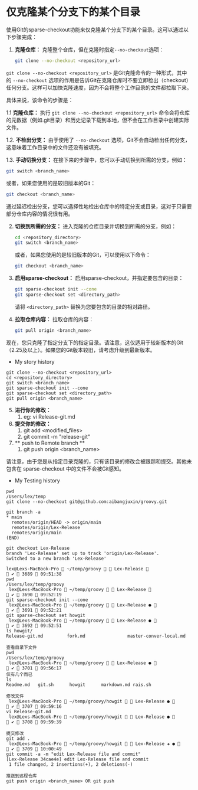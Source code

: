 

# 仅克隆某个分支下的某个目录
使用Git的sparse-checkout功能来仅克隆某个分支下的某个目录。这可以通过以下步骤完成：

1. **克隆仓库：**
   克隆整个仓库，但在克隆时指定`--no-checkout`选项：

   ```bash
   git clone --no-checkout <repository_url>
   ```
`git clone --no-checkout <repository_url>` 
是Git克隆命令的一种形式，其中的 `--no-checkout` 选项的作用是告诉Git在克隆仓库时不要立即检出（checkout）任何分支。这样可以加快克隆速度，因为不会将整个工作目录的文件都拉取下来。

具体来说，该命令的步骤是：

1.1 **克隆仓库：**
   执行 `git clone --no-checkout <repository_url>` 命令会将仓库的元数据（例如.git目录）和历史记录下载到本地，但不会在工作目录中创建实际文件。

1.2. **不检出分支：**
   由于使用了 `--no-checkout` 选项，Git不会自动检出任何分支，这意味着工作目录中的文件还没有被填充。

1.3. **手动切换分支：**
   在接下来的步骤中，您可以手动切换到所需的分支，例如：

   ```bash
   git switch <branch_name>
   ```

   或者，如果您使用的是较旧版本的Git：

   ```bash
   git checkout <branch_name>
   ```

通过延迟检出分支，您可以选择性地检出仓库中的特定分支或目录，这对于只需要部分仓库内容的情况很有用。 


2. **切换到所需的分支：**
   进入克隆的仓库目录并切换到所需的分支，例如：

   ```bash
   cd <repository_directory>
   git switch <branch_name>
   ```

   或者，如果您使用的是较旧版本的Git，可以使用以下命令：

   ```bash
   git checkout <branch_name>
   ```

3. **启用sparse-checkout：**
   启用sparse-checkout，并指定要包含的目录：

   ```bash
   git sparse-checkout init --cone
   git sparse-checkout set <directory_path>
   ```

   请将 `<directory_path>` 替换为您要包含的目录的相对路径。

4. **拉取仓库内容：**
   拉取仓库的内容：

   ```bash
   git pull origin <branch_name>
   ```

现在，您只克隆了指定分支下的指定目录。请注意，这仅适用于较新版本的Git（2.25及以上）。如果您的Git版本较旧，请考虑升级到最新版本。

- My story history
```
git clone --no-checkout <repository_url>
cd <repository_directory>
git switch <branch_name>
git sparse-checkout init --cone
git sparse-checkout set <directory_path>
git pull origin <branch_name>

```

5. **进行你的修改：**
   1. eg: vi Release-git.md
6. **提交你的修改：**
   1. git add <modified_files>
   2. git commit -m "release-git"
7. ** push to Remote branch **
   1. git push origin <branch_name>


请注意，由于您是从指定目录克隆的，只有该目录的修改会被跟踪和提交。其他未包含在 sparse-checkout 中的文件不会被Git感知。

- My Testing history
```
pwd
/Users/lex/temp
git clone --no-checkout git@github.com:aibangjuxin/groovy.git

git branch -a
* main
  remotes/origin/HEAD -> origin/main
  remotes/origin/Lex-Release
  remotes/origin/main
(END)

git checkout Lex-Release
branch 'Lex-Release' set up to track 'origin/Lex-Release'.
Switched to a new branch 'Lex-Release'

lex@Lexs-MacBook-Pro  ~/temp/groovy   Lex-Release 
 ✔  3689  09:51:38
pwd
/Users/lex/temp/groovy
 lex@Lexs-MacBook-Pro  ~/temp/groovy   Lex-Release 
 ✔  3690  09:52:19
git sparse-checkout init --cone
 lex@Lexs-MacBook-Pro  ~/temp/groovy   Lex-Release ● 
 ✔  3691  09:52:21
git sparse-checkout set howgit
 lex@Lexs-MacBook-Pro  ~/temp/groovy   Lex-Release ● 
 ✔  3692  09:52:51
ls howgit/
Release-git.md         fork.md                master-conver-local.md

查看目录下文件
pwd
/Users/lex/temp/groovy
 lex@Lexs-MacBook-Pro  ~/temp/groovy   Lex-Release ● 
 ✔  3701  09:56:17
仅有几个而已
ls
Readme.md   git.sh      howgit      markdown.md rais.sh

修改文件
 lex@Lexs-MacBook-Pro  ~/temp/groovy/howgit   Lex-Release ● 
 ✔  3707  09:59:16
vi Release-git.md
 lex@Lexs-MacBook-Pro  ~/temp/groovy/howgit   Lex-Release ● 
 ✔  3708  09:59:39

提交修改
git add .
 lex@Lexs-MacBook-Pro  ~/temp/groovy/howgit   Lex-Release ✚ ● 
 ✔  3709  10:00:49
git commit -a -m "edit Lex-Release file and commit"
[Lex-Release 34cae4e] edit Lex-Release file and commit
 1 file changed, 2 insertions(+), 2 deletions(-)

推送到远程仓库
git push origin <branch_name> OR git push

```